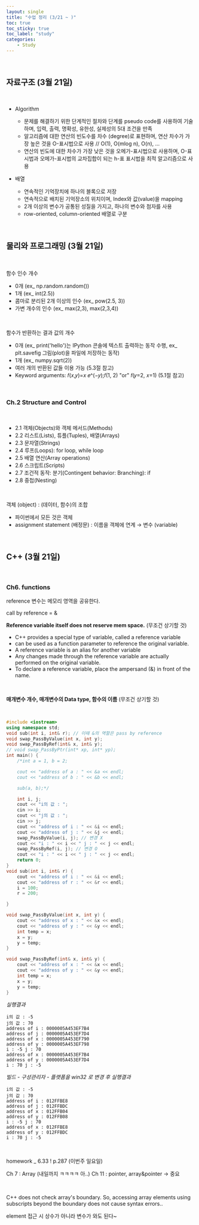```yaml
---
layout: single
title: "수업 정리 (3/21 ~ )"
toc: true
toc_sticky: true
toc_label: "study"
categories:
    - Study
---
```


<br>

## 자료구조 (3월 21일)

<br>

- Algorithm

    - 문제를 해결하기 위한 단계적인 절차와 단계를 pseudo code를 사용하여 기술하며, 입력, 출력, 명확성, 유한성, 실제성의 5대 조건을 만족
    - 알고리즘에 대한 연산의 빈도수를 차수 (degree)로 표현하며, 연산 차수가 가장 높은 것을 O-표시법으로 사용 // O(1), O(mlog n), O(n), ...
    - 연산의 빈도에 대한 차수가 가장 낮은 것을 오메가-표시법으로 사용하며, O-표시법과 오메가-표시법의 교차집합이 되는 h-표 표시법을 최적 알고리즘으로 사용

- 배열
    - 연속적인 기억장치에 하나의 블록으로 저장
    - 연속적으로 배치된 기억장소의 위치이며, Index와 값(value)을 mapping
    - 2개 이상의 변수가 공통된 성질을 가지고, 하나의 변수와 첨자를 사용
    - row-oriented, column-oriented 배열로 구분

<br>

## 물리와 프로그래밍 (3월 21일)

<br>

함수 인수 개수 

- 0개 (ex_ np.random.random())
- 1개 (ex_ int(2.5))
- 콤마로 분리된 2개 이상의 인수 (ex_ pow(2.5, 3))
- 가변 개수의 인수 (ex_ max(2,3), max(2,3,4))

<br>

함수가 반환하는 결과 값의 개수

- 0개 (ex_ print('hello')는 IPython 콘솔에 텍스트 출력하는 동작 수행, ex_ plt.savefig 그림(plot)을 파일에 저장하는 동작)
- 1개 (ex_ numpy.sqrt(2))
- 여러 개의 반환된 값들 이용 가능 (5.3절 참고)
- Keyword arguments: 𝑓(𝑥,𝑦)=𝑥 𝑒^(−𝑦);𝑓(1, 2)  "or" 𝑓(𝑦=2, 𝑥=1) (5.1절 참고)

<br> 

### Ch.2 Structure and Control

<br>

- 2.1 객체(Objects)와 객체 메서드(Methods)
- 2.2 리스트(Lists), 튜플(Tuples), 배열(Arrays)
- 2.3 문자열(Strings)
- 2.4 루프(Loops): for loop, while loop
- 2.5 배열 연산(Array operations)
- 2.6 스크립트(Scripts)
- 2.7 조건적 동작: 분기(Contingent behavior: Branching): if
- 2.8 중첩(Nesting)

<br>

객체 (object) : (데이터, 함수)의 조합
- 파이썬에서 모든 것은 객체
- assignment statement (배정문) : 이름을 객체에 연계 &rarr; 변수 (variable) 

<br>

## C++ (3월 21일)

<br>

### Ch6. functions

reference 변수는 메모리 영역을 공유한다. 

call by reference = & 

**Reference variable itself does not reserve mem space.** (무조건 상기할 것)

- C++ provides a special type of variable, called a reference variable
- can be used as a function parameter to reference the original variable. 
- A reference variable is an alias for another variable
- Any changes made through the reference variable are actually performed on the original variable. 
- To declare a reference variable, place the ampersand (&) in front of the name. 

<br>

**매개변수 개수, 매개변수의 Data type, 함수의 이름** (무조건 상기할 것)

<br>

```cpp
#include <iostream>
using namespace std;
void sub(int i, int& r); // 이때 &의 역할은 pass by reference
void swap_PassByValue(int x, int y);
void swap_PassByRef(int& x, int& y);
// void swap_PassByPtr(int* xp, int* yp);
int main() {
	/*int a = 1, b = 2;

	cout << "address of a : " << &a << endl;
	cout << "address of b : " << &b << endl;

	sub(a, b);*/

	int i, j;
	cout << "i의 값 : "; 
	cin >> i;
	cout << "j의 값 : ";
	cin >> j;
	cout << "address of i : " << &i << endl;
	cout << "address of j : " << &j << endl;
	swap_PassByValue(i, j); // 변경 X
	cout << "i : " << i << " j : " << j << endl;
	swap_PassByRef(i, j); // 변경 O
	cout << "i : " << i << " j : " << j << endl;
	return 0;
}
void sub(int i, int& r) {
	cout << "address of i : " << &i << endl;
	cout << "address of r : " << &r << endl;
	i = 100;
	r = 200;

}

void swap_PassByValue(int x, int y) {
	cout << "address of x : " << &x << endl;
	cout << "address of y : " << &y << endl;
	int temp = x;
	x = y;
	y = temp;
}

void swap_PassByRef(int& x, int& y) {
	cout << "address of x : " << &x << endl;
	cout << "address of y : " << &y << endl;
	int temp = x;
	x = y;
	y = temp;
}
```

_실행결과_

```
i의 값 : -5
j의 값 : 70
address of i : 0000005A453EF7B4
address of j : 0000005A453EF7D4
address of x : 0000005A453EF790
address of y : 0000005A453EF798
i : -5 j : 70
address of x : 0000005A453EF7B4
address of y : 0000005A453EF7D4
i : 70 j : -5
```

_빌드 - 구성관리자 - 플랫폼을 win32 로 변경 후 실행결과_

```
i의 값 : -5
j의 값 : 70
address of i : 012FFBE8
address of j : 012FFBDC
address of x : 012FFB04
address of y : 012FFB08
i : -5 j : 70
address of x : 012FFBE8
address of y : 012FFBDC
i : 70 j : -5
```


<br>

homework _ 6.33 ! p.287 (이번주 일요일)

Ch 7 : Array (내일까지 ㅋㅋㅋㅋ 아..)
Ch 11 : pointer, array&pointer &rarr; 중요

<br>

C++ does not check array's boundary. So, accessing array elements using subscripts beyond the boundary does not cause syntax errors..

element 접근 시 상수가 아니라 변수가 와도 된다~

